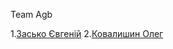 Team Agb

1.[Засько Євгеній](https://github.com/NeProgramist)
2.[Ковалишин Олег](https://github.com/ALEGATOR1209)

